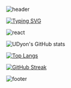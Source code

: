 

![header](https://capsule-render.vercel.app/api?type=waving&color=F6CEE3&height=150&section=header)

[![Typing SVG](https://readme-typing-svg.demolab.com?font=Pacifico&size=50&duration=3000&pause=4000&color=F799B0&center=true&random=false&width=700&height=100&lines=Hi+There!+I'm+UDyon+%F0%9F%92%95)](https://git.io/typing-svg)

![react](https://img.shields.io/badge/React-20232A?style=for-the-badge&logo=react&logoColor=61DAFB)


![UDyon's GitHub stats](https://github-readme-stats.vercel.app/api?username=UDyon&show_icons=true&theme=radical)

[![Top Langs](https://github-readme-stats.vercel.app/api/top-langs/?username=UDyon&layout=compact)](https://github.com/anuraghazra/github-readme-stats)

[![GitHub Streak](https://streak-stats.demolab.com?user=UDyon&theme=rose&border_radius=20&locale=ko&mode=weekly&exclude_days=Sun&card_width=700)](https://git.io/streak-stats)


![footer](https://capsule-render.vercel.app/api?type=waving&color=F6CEE3&height=150&section=footer)

<!--
**UDyon/UDyon** is a ✨ _special_ ✨ repository because its `README.md` (this file) appears on your GitHub profile.

Here are some ideas to get you started:

- 🔭 I’m currently working on ...
- 🌱 I’m currently learning ...
- 👯 I’m looking to collaborate on ...
- 🤔 I’m looking for help with ...
- 💬 Ask me about ...
- 📫 How to reach me: ...
- 😄 Pronouns: ...
- ⚡ Fun fact: ...
-->

